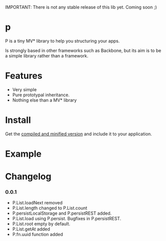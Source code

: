 IMPORTANT: There is not any stable release of this lib yet. Coming soon ;)

p
=
P is a tiny MV* library to help you structuring your apps. 

Is strongly based in other frameworks such as Backbone, but its aim is to be a simple library rather than a framework.


Features
========

* Very simple
* Pure prototypal inheritance.
* Nothing else than a MV* library

Install
=======

Get the [compiled and minified version](https://raw.github.com/educastellano/p/master/lib/p.min.js) and include it to your application. 

Example
=======


Changelog
=========
### 0.0.1

* P.List.loadNext removed
* P.List.length changed to P.List.count
* P.persistLocalStorage and P.persistREST added. 
* P.List.load using P.persist. Bugfixes in P.persistREST.
* P.List.root empty by default.
* P.List.getAt added
* P.fn.uuid function added
